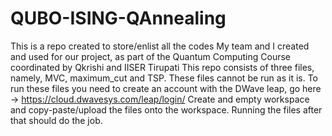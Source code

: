 # QUBO-ISING-QAnnealing
This is a repo created to store/enlist all the codes My team and I created and used for our project, as part of the Quantum Computing Course coordinated by Qkrishi and IISER Tirupati
This repo consists of three files, namely, MVC, maximum_cut and TSP.
These files cannot be run as it is.
To run these files you need to create an account with the DWave leap, go here -> https://cloud.dwavesys.com/leap/login/
Create and empty workspace and copy-paste/upload the files onto the workspace. Running the files after that should do the job.
